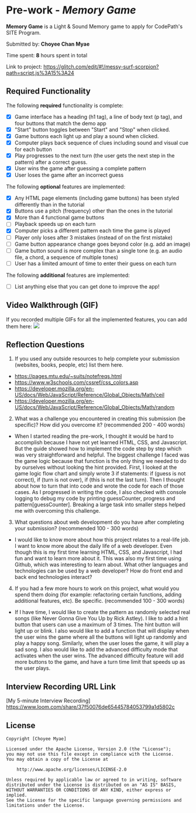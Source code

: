 # Pre-work - *Memory Game*

**Memory Game** is a Light & Sound Memory game to apply for CodePath's SITE Program. 

Submitted by: **Choyee Chan Myae**

Time spent: **8** hours spent in total

Link to project: https://glitch.com/edit/#!/messy-surf-scorpion?path=script.js%3A15%3A24

## Required Functionality

The following **required** functionality is complete:

* [x] Game interface has a heading (h1 tag), a line of body text (p tag), and four buttons that match the demo app
* [x] "Start" button toggles between "Start" and "Stop" when clicked. 
* [x] Game buttons each light up and play a sound when clicked. 
* [x] Computer plays back sequence of clues including sound and visual cue for each button
* [x] Play progresses to the next turn (the user gets the next step in the pattern) after a correct guess. 
* [x] User wins the game after guessing a complete pattern
* [x] User loses the game after an incorrect guess

The following **optional** features are implemented:

* [x] Any HTML page elements (including game buttons) has been styled differently than in the tutorial
* [x] Buttons use a pitch (frequency) other than the ones in the tutorial
* [x] More than 4 functional game buttons
* [ ] Playback speeds up on each turn
* [x] Computer picks a different pattern each time the game is played
* [ ] Player only loses after 3 mistakes (instead of on the first mistake)
* [ ] Game button appearance change goes beyond color (e.g. add an image)
* [ ] Game button sound is more complex than a single tone (e.g. an audio file, a chord, a sequence of multiple tones)
* [ ] User has a limited amount of time to enter their guess on each turn

The following **additional** features are implemented:

- [ ] List anything else that you can get done to improve the app!

## Video Walkthrough (GIF)

If you recorded multiple GIFs for all the implemented features, you can add them here:
![](https://i.imgur.com/pHeCco3.gif)

## Reflection Questions
1. If you used any outside resources to help complete your submission (websites, books, people, etc) list them here. 
* https://pages.mtu.edu/~suits/notefreqs.html
* https://www.w3schools.com/cssref/css_colors.asp
* https://developer.mozilla.org/en-US/docs/Web/JavaScript/Reference/Global_Objects/Math/ceil
* https://developer.mozilla.org/en-US/docs/Web/JavaScript/Reference/Global_Objects/Math/random

2. What was a challenge you encountered in creating this submission (be specific)? How did you overcome it? (recommended 200 - 400 words) 
* When I started reading the pre-work, I thought it would be hard to accomplish because I have not yet learned HTML, CSS, and Javascript. But the guide showed how to implement the code step by step which was very straightforward and helpful. The biggest challenge I faced was the game logic because that function is the only thing we needed to do by ourselves without looking the hint provided. First, I looked at the game logic flow chart and simply wrote 3 if statements: if (guess is not correct), if (turn is not over), if (this is not the last turn). Then I thought about how to turn that into code and wrote the code for each of those cases. As I progressed in writing the code, I also checked with console logging to debug my code by printing guessCounter, progress and pattern[guessCounter].  Breaking a large task into smaller steps helped me with overcoming this challenge.

3. What questions about web development do you have after completing your submission? (recommended 100 - 300 words) 
* I would like to know more about how this project relates to a real-life job. I want to know more about the daily life of a web developer. Even though this is my first time learning HTML, CSS, and Javascript, I had fun and want to learn more about it. This was also my first time using Github, which was interesting to learn about. What other languages and technologies can be used by a web developer? How do front end and back end technologies interact?

4. If you had a few more hours to work on this project, what would you spend them doing (for example: refactoring certain functions, adding additional features, etc). Be specific. (recommended 100 - 300 words) 
* If I have time, I would like to create the pattern as randomly selected real songs (like Never Gonna Give You Up by Rick Astley). I like to add a hint button that users can use a maximum of 3 times. The hint button will light up or blink. I also would like to add a function that will display when the user wins the game where all the buttons will light up randomly and play a happy song. Similarly, when the user loses the game, it will play a sad song. I also would like to add the advanced difficulty mode that activates when the user wins. The advanced difficulty feature will add more buttons to the game, and have a turn time limit that speeds up as the user plays.


## Interview Recording URL Link

[My 5-minute Interview Recording] https://www.loom.com/share/37f50076de65445784053799a1d5802c


## License

    Copyright [Choyee Myae]

    Licensed under the Apache License, Version 2.0 (the "License");
    you may not use this file except in compliance with the License.
    You may obtain a copy of the License at

        http://www.apache.org/licenses/LICENSE-2.0

    Unless required by applicable law or agreed to in writing, software
    distributed under the License is distributed on an "AS IS" BASIS,
    WITHOUT WARRANTIES OR CONDITIONS OF ANY KIND, either express or implied.
    See the License for the specific language governing permissions and
    limitations under the License.
